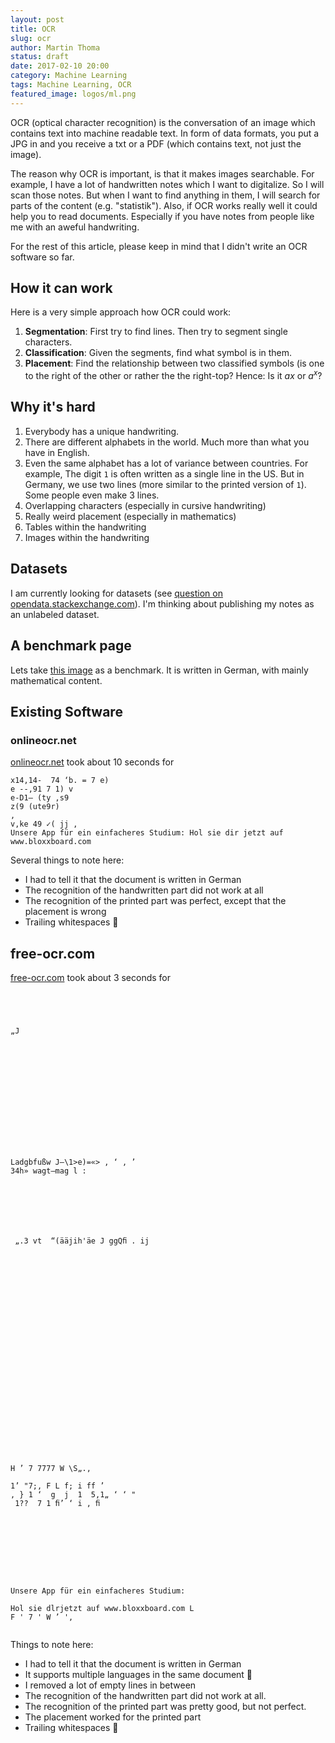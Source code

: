 ```yaml
---
layout: post
title: OCR
slug: ocr
author: Martin Thoma
status: draft
date: 2017-02-10 20:00
category: Machine Learning
tags: Machine Learning, OCR
featured_image: logos/ml.png
---
```

OCR (optical character recognition) is the conversation of an image which
contains text into machine readable text. In form of data formats, you put a
JPG in and you receive a txt or a PDF (which contains text, not just the
image).

The reason why OCR is important, is that it makes images searchable. For
example, I have a lot of handwritten notes which I want to digitalize. So I
will scan those notes. But when I want to find anything in them, I will search
for parts of the content (e.g. "statistik"). Also, if OCR works really well
it could help you to read documents. Especially if you have notes from people
like me with an aweful handwriting.

For the rest of this article, please keep in mind that I didn't write an OCR
software so far.


## How it can work

Here is a very simple approach how OCR could work:

1. **Segmentation**: First try to find lines. Then try to segment single
   characters.
2. **Classification**: Given the segments, find what symbol is in them.
3. **Placement**: Find the relationship between two classified symbols (is one
   to the right of the other or rather the the right-top? Hence: Is it $ax$ or
   $a^x$?


## Why it's hard

1. Everybody has a unique handwriting.
2. There are different alphabets in the world. Much more than what you have in
   English.
3. Even the same alphabet has a lot of variance between countries. For example,
   The digit `1` is often written as a single line in the US. But in Germany,
   we use two lines (more similar to the printed version of `1`). Some people
   even make 3 lines.
4. Overlapping characters (especially in cursive handwriting)
5. Really weird placement (especially in mathematics)
6. Tables within the handwriting
7. Images within the handwriting


## Datasets

I am currently looking for datasets (see [question on opendata.stackexchange.com](http://opendata.stackexchange.com/q/10626/5487)). I'm thinking about publishing my
notes as an unlabeled dataset.


## A benchmark page

Lets take [this image](//martin-thoma.com/images/2017/02/scan-thoma-1-1-statistik.jpg)
as a benchmark. It is written in German, with mainly mathematical content.


## Existing Software

### onlineocr.net

[onlineocr.net](http://www.onlineocr.net/) took about 10 seconds for

```
x14,14-  74 ‘b. = 7 e) 
e --,91 7 1) v 
e-D1— (ty ,s9 
z(9 (ute9r) 
, 
v,ke 49 ✓( jj , 
Unsere App für ein einfacheres Studium: Hol sie dir jetzt auf www.bloxxboard.com 
```

Several things to note here:

* I had to tell it that the document is written in German
* The recognition of the handwritten part did not work at all
* The recognition of the printed part was perfect, except that the placement is
  wrong
* Trailing whitespaces 🙈

## free-ocr.com

[free-ocr.com](http://www.free-ocr.com/de.html) took about 3 seconds for

```
 

 

„J

 

 

 

 


 

 

Ladgbfußw J—\1>e)=«> ‚ ‘ ‚ ’
34h» wagt—mag l :

 



 

 „.3 vt  “(ääjih'äe J ggQﬁ . ij

 

 

 

 

 

 

 

 

 

 



 

H ’ 7 7777 W \S„.‚

1’ "7;, F L f; i ff ’
‚ } 1 ‘  g  j  1  5,1„ ‘ ‘ "
 1??  7 1 ﬁ’ ‘ i ‚ ﬁ 

 

 

 

 

Unsere App für ein einfacheres Studium:

Hol sie dlrjetzt auf www.bloxxboard.com L
F ' 7 ' W ’ '‚


```

Things to note here:

* I had to tell it that the document is written in German
* It supports multiple languages in the same document 🙂
* I removed a lot of empty lines in between
* The recognition of the handwritten part did not work at all.
* The recognition of the printed part was pretty good, but not perfect.
* The placement worked for the printed part
* Trailing whitespaces 🙈